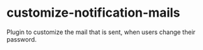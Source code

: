 # customize-notification-mails
Plugin to customize the mail that is sent, when users change their password.
